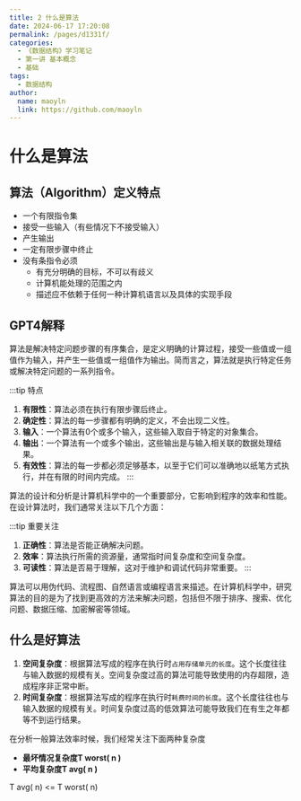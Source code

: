 ```yaml
---
title: 2 什么是算法
date: 2024-06-17 17:20:08
permalink: /pages/d1331f/
categories:
  - 《数据结构》学习笔记
  - 第一讲 基本概念
  - 基础
tags:
  - 数据结构
author:
  name: maoyln
  link: https://github.com/maoyln
---
```


# 什么是算法

## 算法（Algorithm）定义特点

  - 一个有限指令集
  - 接受一些输入（有些情况下不接受输入）
  - 产生输出
  - 一定有限步骤中终止
  - 没有条指令必须
    - 有充分明确的目标，不可以有歧义
    - 计算机能处理的范围之内
    - 描述应不依赖于任何一种计算机语言以及具体的实现手段

## GPT4解释

算法是解决特定问题步骤的有序集合，是定义明确的计算过程，接受一些值或一组值作为输入，并产生一些值或一组值作为输出。简而言之，算法就是执行特定任务或解决特定问题的一系列指令。

:::tip 特点
1. **有限性**：算法必须在执行有限步骤后终止。
2. **确定性**：算法的每一步骤都有明确的定义，不会出现二义性。
3. **输入**：一个算法有0个或多个输入，这些输入取自于特定的对象集合。
4. **输出**：一个算法有一个或多个输出，这些输出是与输入相关联的数据处理结果。
5. **有效性**：算法的每一步都必须足够基本，以至于它们可以准确地以纸笔方式执行，并在有限的时间内完成。
:::

算法的设计和分析是计算机科学中的一个重要部分，它影响到程序的效率和性能。在设计算法时，我们通常关注以下几个方面：

:::tip 重要关注
1. **正确性**：算法是否能正确解决问题。
2. **效率**：算法执行所需的资源量，通常指时间复杂度和空间复杂度。
3. **可读性**：算法是否易于理解，这对于维护和调试代码非常重要。
:::

算法可以用伪代码、流程图、自然语言或编程语言来描述。在计算机科学中，研究算法的目的是为了找到更高效的方法来解决问题，包括但不限于排序、搜索、优化问题、数据压缩、加密解密等领域。

## 什么是好算法

1. **空间复杂度**：根据算法写成的程序在执行时`占用存储单元的长度`。这个长度往往与输入数据的规模有关。空间复杂度过高的算法可能导致使用的内存超限，造成程序非正常中断。
2. **时间复杂度**：根据算法写成的程序在执行时`耗费时间的长度`。这个长度往往也与输入数据的规模有关。时间复杂度过高的低效算法可能导致我们在有生之年都等不到运行结果。

在分析一般算法效率时候，我们经常关注下面两种复杂度

- **最坏情况复杂度T worst( n )**
- **平均复杂度T avg( n )**

T avg( n) <= T worst( n)
